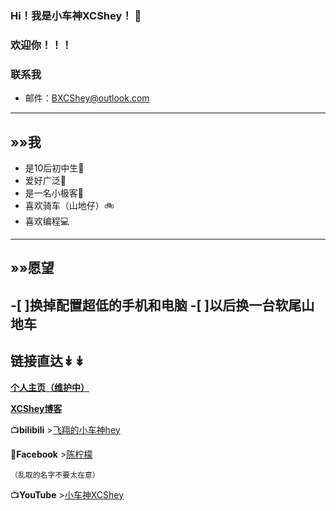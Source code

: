 ### **Hi！我是小车神XCShey！** 👋
### 欢迎你！！！
### 联系我
- 邮件：[BXCShey@outlook.com](https://BXCShey@outlook.com)
---
## »»我
- 是10后初中生🧒
- 爱好广泛💙
- 是一名小极客📱
- 喜欢骑车（山地仔）🚲
- 喜欢编程💻
---
## »»愿望
-[ ]换掉配置超低的手机和电脑
-[ ]以后换一台软尾山地车
---
## 链接直达↡↡
**[个人主页（维护中）](https://hp.thebxcshey.top)**

**[XCShey博客](https://thebxcshey.top)**

📺**bilibili** >[飞翔的小车神hey](https://b23.tv/YaCS8uN)

💬**Facebook** >[陈柠檬](https://www.facebook.com/profile.php?id=61551619216164&mibextid=2JQ9oc)

`（乱取的名字不要太在意）`

📺**YouTube** >[小车神XCShey](https://youtube.com/@hey-XCR?si=vCH4LAk8_pt1HyfI)
<!--
**XCShey/XCShey** is a ✨ _special_ ✨ repository because its `README.md` (this file) appears on your GitHub profile.

Here are some ideas to get you started:

- 🔭 I’m currently working on ...
- 🌱 I’m currently learning ...
- 👯 I’m looking to collaborate on ...
- 🤔 I’m looking for help with ...
- 💬 Ask me about ...
- 📫 How to reach me: ...
- 😄 Pronouns: ...
- ⚡ Fun fact: ...
-->
